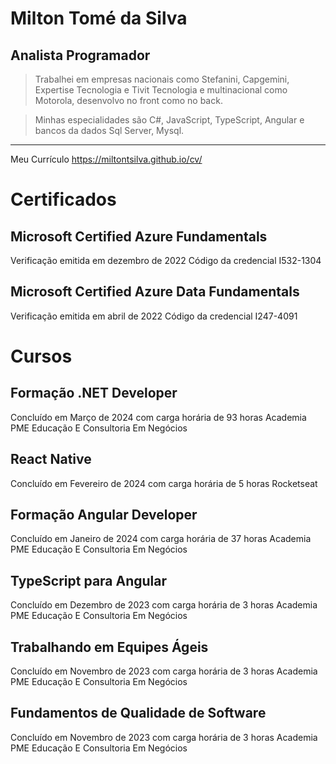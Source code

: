 # Milton Tomé da Silva
## Analista Programador 

> Trabalhei em empresas nacionais como Stefanini, Capgemini, Expertise Tecnologia e Tivit Tecnologia e multinacional como Motorola, desenvolvo no front como no back.

> Minhas especialidades são C#, JavaScript, TypeScript, Angular e bancos da dados Sql Server, Mysql.

***

Meu Currículo <https://miltontsilva.github.io/cv/>

# Certificados

## Microsoft Certified Azure Fundamentals 
Verificação emitida em dezembro de 2022 Código da credencial I532-1304

## Microsoft Certified Azure Data Fundamentals
Verificação emitida em abril de 2022 Código da credencial I247-4091

# Cursos
 
## Formação .NET Developer
Concluído em Março de 2024 com carga horária de 93 horas
Academia PME Educação E Consultoria Em Negócios
 
## React Native
Concluído em Fevereiro de 2024 com carga horária de 5 horas 
Rocketseat

## Formação Angular Developer
Concluído em Janeiro de 2024 com carga horária de 37 horas
Academia PME Educação E Consultoria Em Negócios 

## TypeScript para Angular
Concluído em Dezembro de 2023 com carga horária de 3 horas
Academia PME Educação E Consultoria Em Negócios 

## Trabalhando em Equipes Ágeis
Concluído em Novembro de 2023 com carga horária de 3 horas
Academia PME Educação E Consultoria Em Negócios 

## Fundamentos de Qualidade de Software
Concluído em Novembro de 2023 com carga horária de 3 horas
Academia PME Educação E Consultoria Em Negócios
